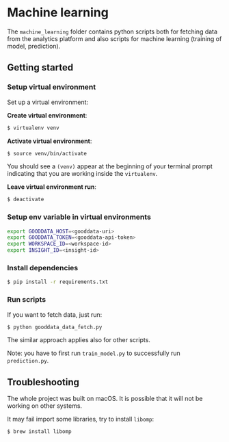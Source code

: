 # Machine learning

The `machine_learning` folder contains python scripts both for fetching data from the analytics platform and also scripts for machine learning (training of model, prediction).

## Getting started

### Setup virtual environment

Set up a virtual environment:

**Create virtual environment**:

```bash
$ virtualenv venv
```

**Activate virtual environment**:

```bash
$ source venv/bin/activate
```

You should see a `(venv)` appear at the beginning of your terminal prompt indicating that you are working inside the `virtualenv`.

**Leave virtual environment run**:

```bash
$ deactivate
```

### Setup env variable in virtual environments

```bash
export GOODDATA_HOST=<gooddata-uri>
export GOODDATA_TOKEN=<gooddata-api-token>
export WORKSPACE_ID=<workspace-id>
export INSIGHT_ID=<insight-id>
```

### Install dependencies

```bash
$ pip install -r requirements.txt
```

### Run scripts

If you want to fetch data, just run:

```bash
$ python gooddata_data_fetch.py
```

The similar approach applies also for other scripts. 

Note: you have to first run `train_model.py` to successfully run `prediction.py`.

## Troubleshooting 

The whole project was built on macOS. It is possible that it will not be working on other systems.

It may fail import some libraries, try to install `libomp`:

```bash
$ brew install libomp 
```
